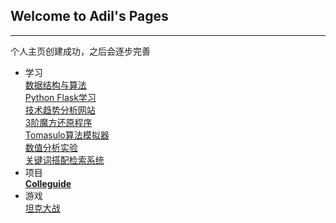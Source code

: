 ## Welcome to Adil's Pages
---

个人主页创建成功，之后会逐步完善

- 学习  
    [数据结构与算法](https://desperadoadil.github.io/DataStructureAndAlgorithms/)  
    [Python Flask学习](https://desperadoadil.github.io/FlaskLearning/)  
    [技术趋势分析网站](https://desperadoadil.github.io/TechnicalTrendAnalysis/)  
    [3阶魔方还原程序](https://desperadoadil.github.io/CubeRestore/)  
    [Tomasulo算法模拟器](https://desperadoadil.github.io/Tomasulo/)  
    [数值分析实验](https://desperadoadil.github.io/NumericalAnalysis/)  
    [关键词搭配检索系统](https://desperadoadil.github.io/ES_search/)  
- 项目  
    **[Colleguide](https://www.colleguide.com)**  
- 游戏  
    [坦克大战](https://desperadoadil.github.io/Tank/)  
